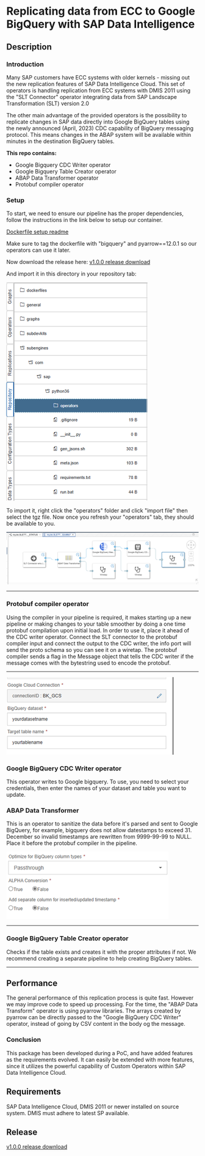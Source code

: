# Replicating data from ECC to Google BigQuery with SAP Data Intelligence

## Description

### Introduction

Many SAP customers have ECC systems with older kernels - missing out the new replication features of SAP Data Intelligence Cloud. This set of operators is handling replication from ECC systems with DMIS 2011 using the "SLT Connector" operator integrating data from SAP Landscape Transformation (SLT) version 2.0

The other main advantage of the provided operators is the possibility to replicate changes in SAP data directly into Google BigQuery tables using the newly announced (April, 2023) CDC capability of BigQuery messaging protocol. This means changes in the ABAP system will be available within minutes in the destination BigQuery tables.


**This repo contains:**
<ul>
    <li>Google Bigquery CDC Writer operator</li>
    <li>Google Bigquery Table Creator operator</li>
    <li>ABAP Data Transformer operator</li>
    <li>Protobuf compiler operator</li>
</ul>



### Setup


To start, we need to ensure our pipeline has the proper dependencies, follow the instructions in the link below to setup our container.

[Dockerfile setup readme](https://github.com/Fylkirist/data-intelligence-slt-to-biqquery-cdc/tree/main/dockerfiles)

Make sure to tag the dockerfile with "bigquery" and pyarrow==12.0.1 so our operators can use it later.

Now download the release here:
[v1.0.0 release download](https://github.com/Fylkirist/data-intelligence-slt-to-biqquery-cdc/releases/tag/v1.0.0)

And import it in this directory in your repository tab:

![](raw/repofolder.PNG)

To import it, right click the "operators" folder and click "import file" then select the tgz file.
Now once you refresh your "operators" tab, they should be available to you.

![](raw/pipeline.png)

---

### Protobuf compiler operator

Using the compiler in your pipeline is required, it makes starting up a new pipeline or making changes to your table smoother by doing a one time protobuf compilation upon initial load. In order to use it, place it ahead of the CDC writer operator. Connect the SLT connector to the protobuf compiler input and connect the output to the CDC writer, the info port will send the proto schema so you can see it on a wiretap. The protobuf compiler sends a flag in the Message object that tells the CDC writer if the message comes with the bytestring used to encode the protobuf.

---

![](raw/CDCconfig.PNG)

### Google BigQuery CDC Writer operator

This operator writes to Google bigquery.
To use, you need to select your credentials, then enter the names of your dataset and table you want to update.

### ABAP Data Transformer

This is an operator to sanitize the data before it's parsed and sent to Google BigQuery, for example, bigquery does not allow datestamps to exceed 31. December so invalid timestamps are rewritten from 9999-99-99 to NULL. Place it before the protobuf compiler in the pipeline.

![](raw/DataTransformerConfig.PNG)

---

### Google BigQuery Table Creator operator

Checks if the table exists and creates it with the proper attributes if not. We recommend creating a separate pipeline to help creating BigQuery tables.

---
## Performance

The general performance of this replication process is quite fast. However we may improve code to speed up processing.  For the time, the "ABAP Data Transform" operator is using pyarrow libraries. The arrays created by pyarrow can be directly passed to the "Google BigQuery CDC Writer" operator, instead of going by CSV content in the body og the message.


### Conclusion

This package has been developed during a PoC, and have added features as the requirements evolved.  It can easily be extended with more features, since it utilizes the powerful capability of Custom Operators within SAP Data Intelligence Cloud.

## Requirements
SAP Data Intelligence Cloud, DMIS 2011 or newer installed on source system. DMIS must adhere to latest SP available.

## Release

[v1.0.0 release download](https://github.com/Fylkirist/data-intelligence-slt-to-biqquery-cdc/releases/tag/v1.0.0)
